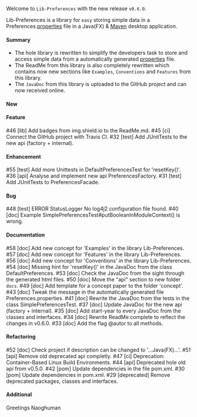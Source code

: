 Welcome to `Lib-Preferences` with the new release `v0.6.0`.

Lib-Preferences is a library for `easy` storing simple data in a 
Preferences.[properties] file in a Java(FX) &amp; [Maven] desktop application.



#### Summary
* The hole library is rewritten to simplify the developers task to store and access 
  simple data from a automatically generated [properties] file.
* The ReadMe from this library is also completely rewritten which contains now new 
  sections like `Examples`, `Conventions` and `Features` from this library.
* The `JavaDoc` from this library is uploaded to the GitHub project and can now 
  received online.



#### New



#### Feature
#46 [lib] Add badges from img.shield.io to the ReadMe.md.
#45 [ci] Connect the GitHub project with Travis CI.
#32 [test] Add JUnitTests to the new api (factory + internal).



#### Enhancement
#55 [test] Add more Unittests in DefaultPreferencesTest for 'resetKey()'.
#36 [api] Analyse and implement new api PreferencesFactory.
#31 [test] Add JUnitTests to PreferencesFacade.



#### Bug
#48 [test] ERROR StatusLogger No log4j2 configuration file found.
#40 [doc] Example SimplePreferencesTest#putBooleanInModuleContext() is wrong.



#### Documentation
#58 [doc] Add new concept for 'Examples' in the library Lib-Preferences.
#57 [doc] Add new concept for 'Features' in the library Lib-Preferences.
#56 [doc] Add new concept for 'Conventions' in the library Lib-Preferences.
#54 [doc] Missing hint for 'resetKey()' in the JavaDoc from the class DefaultPreferences.
#53 [doc] Check the JavaDoc from the sight through the generated html files.
#50 [doc] Move the "api" section to new folder `docs`.
#49 [doc] Add template for a concept paper to the folder 'concept'.
#43 [doc] Tweak the message in the automatically generated file Preferences.properties.
#41 [doc] Rewrite the JavaDoc from the tests in the class SimplePreferencesTest.
#37 [doc] Update JavaDoc for the new api (factory + internal).
#35 [doc] Add start-year to every JavaDoc from the classes and interfaces.
#34 [doc] Rewrite ReadMe complete to reflect the changes in v0.6.0.
#33 [doc] Add the flag @autor to all methods.



#### Refactoring
#52 [doc] Check project if description can be changed to '...Java(FX)...'.
#51 [api] Remove old deprecated api completly.
#47 [ci] Deprecation: Container-Based Linux Build Environments.
#44 [api] Deprecated hole old api from v0.5.0.
#42 [pom] Update dependencies in the file pom.xml.
#30 [pom] Update dependencies in pom.xml.
#29 [deprecated] Remove deprecated packages, classes and interfaces.



#### Additional



Greetings
Naoghuman



[//]: # (Issues which will be integrated in this release)



[//]: # (Links)
[Maven]:http://maven.apache.org/
[properties]:http://en.wikipedia.org/wiki/.properties
